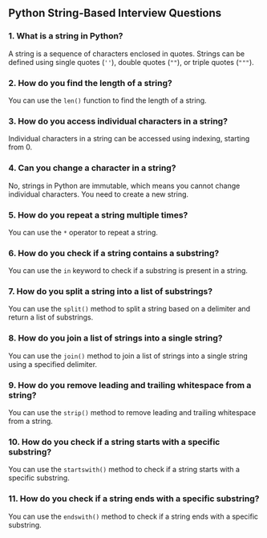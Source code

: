 ## Python String-Based Interview Questions

### 1. What is a string in Python?
A string is a sequence of characters enclosed in quotes. Strings can be defined using single quotes (`''`), double quotes (`""`), or triple quotes (`"""`).

### 2. How do you find the length of a string?
You can use the `len()` function to find the length of a string.

### 3. How do you access individual characters in a string?
Individual characters in a string can be accessed using indexing, starting from 0.

### 4. Can you change a character in a string?
No, strings in Python are immutable, which means you cannot change individual characters. You need to create a new string.

### 5. How do you repeat a string multiple times?
You can use the `*` operator to repeat a string.

### 6. How do you check if a string contains a substring?
You can use the `in` keyword to check if a substring is present in a string.

### 7. How do you split a string into a list of substrings?
You can use the `split()` method to split a string based on a delimiter and return a list of substrings.

### 8. How do you join a list of strings into a single string?
You can use the `join()` method to join a list of strings into a single string using a specified delimiter.

### 9. How do you remove leading and trailing whitespace from a string?
You can use the `strip()` method to remove leading and trailing whitespace from a string.

### 10. How do you check if a string starts with a specific substring?
You can use the `startswith()` method to check if a string starts with a specific substring.

### 11. How do you check if a string ends with a specific substring?
You can use the `endswith()` method to check if a string ends with a specific substring.
